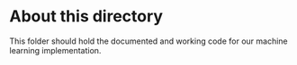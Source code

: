 # About this directory

This folder should hold the documented and working code for our machine learning implementation.